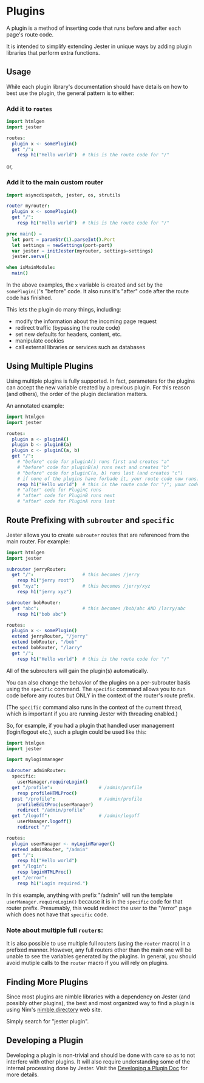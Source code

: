 # Plugins

A plugin is a method of inserting code that runs before and after each
page's route code.

It is intended to simplify extending Jester in unique ways by adding
plugin libraries that perform extra functions.

## Usage

While each plugin library's documentation should have details on how to best use
the plugin, the general pattern is to either:

### Add it to ``routes``

```nim
import htmlgen
import jester

routes:
  plugin x <- somePlugin()
  get "/":
    resp h1("Hello world")  # this is the route code for "/"
```

or,

### Add it to the main custom router

```nim
import asyncdispatch, jester, os, strutils

router myrouter:
  plugin x <- somePlugin()
  get "/":
    resp h1("Hello world")  # this is the route code for "/"

proc main() =
  let port = paramStr(1).parseInt().Port
  let settings = newSettings(port=port)
  var jester = initJester(myrouter, settings=settings)
  jester.serve()

when isMainModule:
  main()
```

In the above examples, the `x` variable is created and set by
the ``somePlugin()``'s "before" code. It also runs it's "after" code after the
route code has finished.

This lets the plugin do many things, including:

* modify the information about the incoming page request
* redirect traffic (bypassing the route code)
* set new defaults for headers, content, etc.
* manipulate cookies
* call external libraries or services such as databases

## Using Multiple Plugins

Using multiple plugins is fully supported. In fact, parameters for the plugins
can accept the new variable created by a previous plugin. For this reason (and
others), the order of the plugin declaration matters.

An annotated example:

```nim
import htmlgen
import jester

routes:
  plugin a <- pluginA()
  plugin b <- pluginB(a)
  plugin c <- pluginC(a, b)
  get "/":
    # "before" code for pluginA() runs first and creates "a"
    # "before" code for pluginB(a) runs next and creates "b"
    # "before" code for pluginC(a, b) runs last (and creates "c")
    # if none of the plugins have forbade it, your route code now runs:
    resp h1("Hello world")  # this is the route code for "/"; your code can see a, b, and c
    # "after" code for PluginC runs
    # "after" code for PluginB runs next
    # "after" code for PluginA runs last
```

## Route Prefixing with ``subrouter`` and ``specific``

Jester allows you to create ``subrouter`` routes that are referenced
from the main router. For example:


```nim
import htmlgen
import jester

subrouter jerryRouter:
  get "/":                  # this becomes /jerry
    resp h1("jerry root")
  get "xyz":                # this becomes /jerry/xyz
    resp h1("jerry xyz")

subrouter bobRouter:
  get "abc":                # this becomes /bob/abc AND /larry/abc
    resp h1("bob abc")

routes:
  plugin x <- somePlugin()
  extend jerryRouter, "/jerry"
  extend bobRouter, "/bob"
  extend bobRouter, "/larry"
  get "/":
    resp h1("Hello world")  # this is the route code for "/"
```

All of the subrouters will gain the plugin(s) automatically.

You can also change the behavior of the plugins on a per-subrouter basis
using the ``specific`` command. The ``specific`` command allows you to run
code before any routes but ONLY in the context of the router's route prefix.

(The ``specific`` command also runs in the context of the current thread, which
is important if you are running Jester with threading enabled.)

So, for example, if you had a plugin that handled user management (login/logout etc.),
such a plugin could be used like this:

```nim
import htmlgen
import jester

import myloginmanager

subrouter adminRouter:
  specific:
    userManager.requireLogin()
  get "/profile":                 # /admin/profile
    resp profileHTMLProc()
  post "/profile":                # /admin/profile
    profileEditProc(userManager)
    redirect "/admin/profile"
  get "/logoff":                  # /admin/logoff
    userManager.logoff()
    redirect "/"

routes:
  plugin userManager <- myLoginManager()
  extend adminRouter, "/admin"
  get "/":
    resp h1("Hello world")
  get "/login":
    resp loginHTMLProc()
  get "/error":
    resp h1("Login required.")
```

In this example, anything with prefix "/admin" will run the template `userManager.requireLogin()` 
because it is in the `specific` code for that router prefix. Presumably, this would
redirect the user to the "/error" page which does not have that `specific` code.

### Note about multiple full ``router``s:

It is also possible to use multiple full routers (using the `router` macro) in a prefixed
manner. However, any full routers other than the main one will be unable to see the variables
generated by the plugins. In general, you should avoid mutiple calls to the ``router``
macro if you will rely on plugins.

## Finding More Plugins

Since most plugins are nimble libraries with a dependency on Jester (and
possibly other plugins), the best and most organized way to find a plugin is
using Nim's [nimble.directory](https://nimble.directory/) web site.

Simply search for "jester plugin".

## Developing a Plugin

Developing a plugin is non-trivial and should be done with care so as to not interfere
with other plugins. It will also require understanding some of the internal
processing done by Jester. Visit the [Developing a Plugin Doc](plugin-develop.markdown)
for more details.

